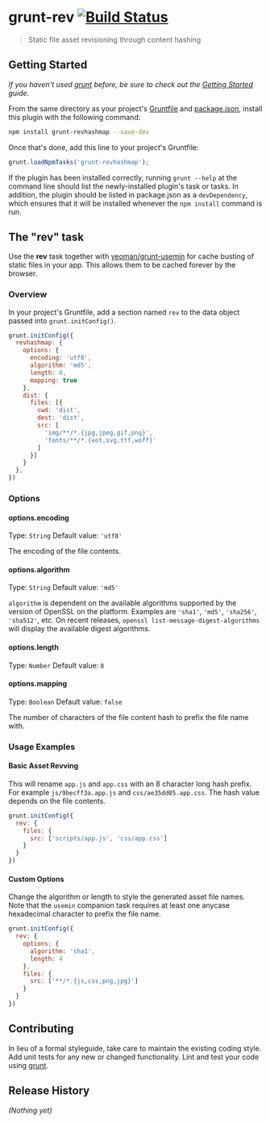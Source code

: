# grunt-rev [![Build Status](https://travis-ci.org/cbas/grunt-rev.png)](https://travis-ci.org/cbas/grunt-rev)

> Static file asset revisioning through content hashing

## Getting Started
_If you haven't used [grunt][] before, be sure to check out the [Getting Started][] guide._

From the same directory as your project's [Gruntfile][Getting Started] and [package.json][], install this plugin with the following command:

```bash
npm install grunt-revhashmap --save-dev
```

Once that's done, add this line to your project's Gruntfile:

```js
grunt.loadNpmTasks('grunt-revhashmap');
```

If the plugin has been installed correctly, running `grunt --help` at the command line should list the newly-installed plugin's task or tasks. In addition, the plugin should be listed in package.json as a `devDependency`, which ensures that it will be installed whenever the `npm install` command is run.

[grunt]: http://gruntjs.com/
[Getting Started]: https://github.com/gruntjs/grunt/blob/devel/docs/getting_started.md
[package.json]: https://npmjs.org/doc/json.html

## The "rev" task

Use the **rev** task together with [yeoman/grunt-usemin](https://github.com/yeoman/grunt-usemin) for cache busting of static files in your app. This allows them to be cached forever by the browser.

### Overview
In your project's Gruntfile, add a section named `rev` to the data object passed into `grunt.initConfig()`.

```js
grunt.initConfig({
  revhashmap: {
    options: {
      encoding: 'utf8',
      algorithm: 'md5',
      length: 8,
      mapping: true
    },
    dist: {
      files: [{
        cwd: 'dist',
        dest: 'dist',
        src: [
          'img/**/*.{jpg,jpeg,gif,png}',
          'fonts/**/*.{eot,svg,ttf,woff}'
        ]
      }]
    }
  },
})
```

### Options

#### options.encoding
Type: `String`
Default value: `'utf8'`

The encoding of the file contents.

#### options.algorithm
Type: `String`
Default value: `'md5'`

`algorithm` is dependent on the available algorithms supported by the version of OpenSSL on the platform. Examples are `'sha1'`, `'md5'`, `'sha256'`, `'sha512'`, etc. On recent releases, `openssl list-message-digest-algorithms` will display the available digest algorithms.

#### options.length
Type: `Number`
Default value: `8`

#### options.mapping
Type: `Boolean`
Default value: `false`

The number of characters of the file content hash to prefix the file name with.

### Usage Examples

#### Basic Asset Revving
This will rename `app.js` and `app.css` with an 8 character long hash prefix. For example `js/9becff3a.app.js` and `css/ae35dd05.app.css`. The hash value depends on the file contents.

```js
grunt.initConfig({
  rev: {
    files: {
      src: ['scripts/app.js', 'css/app.css']
    }
  }
})
```

#### Custom Options
Change the algorithm or length to style the generated asset file names. Note that the `usemin` companion task requires at least one anycase hexadecimal character to prefix the file name.

```js
grunt.initConfig({
  rev: {
    options: {
      algorithm: 'sha1',
      length: 4
    },
    files: {
      src: ['**/*.{js,css,png,jpg}']
    }
  }
})
```

## Contributing
In lieu of a formal styleguide, take care to maintain the existing coding style. Add unit tests for any new or changed functionality. Lint and test your code using [grunt][].

## Release History
_(Nothing yet)_
